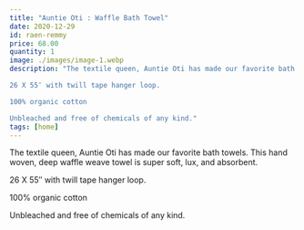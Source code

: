 ```yaml
---
title: "Auntie Oti : Waffle Bath Towel"
date: 2020-12-29
id: raen-remmy
price: 68.00
quantity: 1
image: ./images/image-1.webp
description: "The textile queen, Auntie Oti has made our favorite bath towels. This hand woven, deep waffle weave towel is super soft, lux, and absorbent. 

26 X 55″ with twill tape hanger loop. 

100% organic cotton

Unbleached and free of chemicals of any kind."
tags: [home]
---
```


The textile queen, Auntie Oti has made our favorite bath towels. This hand woven, deep waffle weave towel is super soft, lux, and absorbent.

26 X 55″ with twill tape hanger loop.

100% organic cotton

Unbleached and free of chemicals of any kind.
